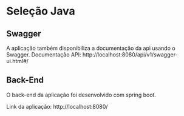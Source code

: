 # Seleção Java


## Swagger
A aplicação também disponibiliza a documentação da api usando o Swagger.
Documentação API: http://localhost:8080/api/v1/swagger-ui.html#/

## Back-End
O back-end da aplicação foi desenvolvido com spring boot.

Link da aplicação: http://localhost:8080/